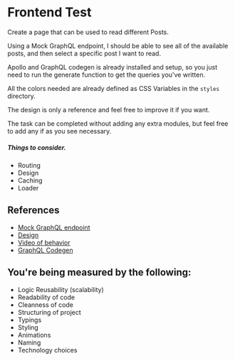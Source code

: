 # Frontend Test

Create a page that can be used to read different Posts.

Using a Mock GraphQL endpoint, I should be able to see all of the available posts, and then select a specific post I want to read.

Apollo and GraphQL codegen is already installed and setup, so you just need to run the generate function to get the queries you've written.

All the colors needed are already defined as CSS Variables in the `styles` directory.

The design is only a reference and feel free to improve it if you want.

The task can be completed without adding any extra modules, but feel free to add any if as you see necessary.

##### Things to consider.
- Routing
- Design
- Caching
- Loader

## References

- [Mock GraphQL endpoint](https://graphqlzero.almansi.me/api)
- [Design](https://srv-store1.gofile.io/download/Q6gC9p/post.jpg)
- [Video of behavior](https://srv-store4.gofile.io/download/PfMiD5/FE_Test_video.mp4)
- [GraphQL Codegen](https://github.com/dotansimha/graphql-code-generator)

## You're being measured by the following:
- Logic Reusability (scalability)
- Readability of code
- Cleanness of code
- Structuring of project
- Typings
- Styling
- Animations
- Naming
- Technology choices



